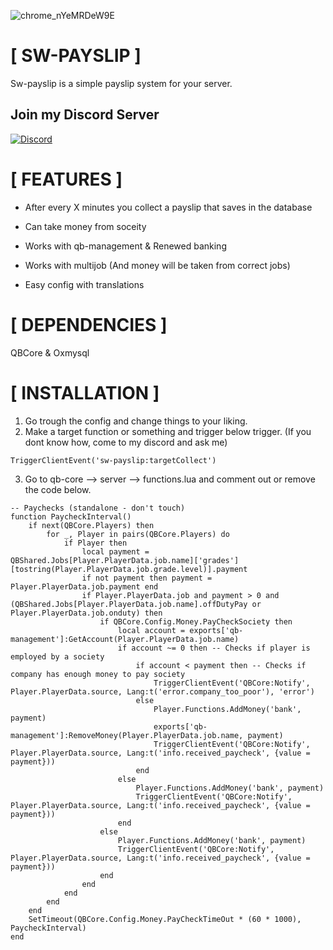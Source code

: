 ![chrome_nYeMRDeW9E](https://user-images.githubusercontent.com/16113909/199747215-3bb56b40-20b6-4b85-a5e3-6836750c738b.png)

# [ SW-PAYSLIP ]
Sw-payslip is a simple payslip system for your server.

## Join my Discord Server
[![Discord](https://img.shields.io/discord/1034349935249858662?style=for-the-badge&label=Discord%20Server)](https://discord.gg/ckYfQWDKe7)


# [ FEATURES ]

- After every X minutes you collect a payslip that saves in the database

- Can take money from soceity

- Works with qb-management & Renewed banking

- Works with multijob (And money will be taken from correct jobs)

- Easy config with translations

# [ DEPENDENCIES ]
QBCore & Oxmysql

# [ INSTALLATION ]
1. Go trough the config and change things to your liking.
2. Make a target function or something and trigger below trigger. (If you dont know how, come to my discord and ask me)
```
TriggerClientEvent('sw-payslip:targetCollect')
```
3. Go to qb-core --> server --> functions.lua and comment out or remove the code below.

```
-- Paychecks (standalone - don't touch)
function PaycheckInterval()
    if next(QBCore.Players) then
        for _, Player in pairs(QBCore.Players) do
            if Player then
                local payment = QBShared.Jobs[Player.PlayerData.job.name]['grades'][tostring(Player.PlayerData.job.grade.level)].payment
                if not payment then payment = Player.PlayerData.job.payment end
                if Player.PlayerData.job and payment > 0 and (QBShared.Jobs[Player.PlayerData.job.name].offDutyPay or Player.PlayerData.job.onduty) then
                    if QBCore.Config.Money.PayCheckSociety then
                        local account = exports['qb-management']:GetAccount(Player.PlayerData.job.name)
                        if account ~= 0 then -- Checks if player is employed by a society
                            if account < payment then -- Checks if company has enough money to pay society
                                TriggerClientEvent('QBCore:Notify', Player.PlayerData.source, Lang:t('error.company_too_poor'), 'error')
                            else
                                Player.Functions.AddMoney('bank', payment)
                                exports['qb-management']:RemoveMoney(Player.PlayerData.job.name, payment)
                                TriggerClientEvent('QBCore:Notify', Player.PlayerData.source, Lang:t('info.received_paycheck', {value = payment}))
                            end
                        else
                            Player.Functions.AddMoney('bank', payment)
                            TriggerClientEvent('QBCore:Notify', Player.PlayerData.source, Lang:t('info.received_paycheck', {value = payment}))
                        end
                    else
                        Player.Functions.AddMoney('bank', payment)
                        TriggerClientEvent('QBCore:Notify', Player.PlayerData.source, Lang:t('info.received_paycheck', {value = payment}))
                    end
                end
            end
        end
    end
    SetTimeout(QBCore.Config.Money.PayCheckTimeOut * (60 * 1000), PaycheckInterval)
end
```
